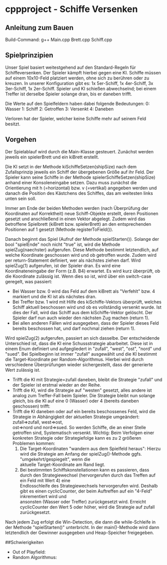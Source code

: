 # cppproject - Schiffe Versenken

## Anleitung zum Bauen
Build-Command: g++ Main.cpp Brett.cpp Schiff.cpp

## Spielprinzipien
Unser Spiel basiert weitestgehend auf den Standard-Regeln für Schiffeversenken. 
Der Spieler kämpft hierbei gegen eine KI.
Schiffe müssen auf einem 10x10-Feld platziert werden, ohne sich zu berühren oder zu kreuzen.
In unserer Konfiguration gibt es: 1x 5er-Schiff, 1x 4er-Schiff, 3x 3er-Schiff, 1x 2er-Schiff.
Spieler und KI schießen abwechselnd; bei einem Treffer ist derselbe Spieler solange dran, bis er daneben trifft. 

Die Werte auf den Spielfeldern haben dabei folgende Bedeutungen:
0: Wasser
1: Schiff
2: Getroffen
3: Versenkt
4: Daneben

Verloren hat der Spieler, welcher keine Schiffe mehr auf seinem Feld besitzt.


## Vorgehen
Der Spielablauf wird durch die Main-Klasse gesteuert. 
Zunächst werden jeweils ein spielerBrett und ein kiBrett erstellt.

Die KI setzt in der Methode kiSchiffeSetzen(shipSize) nach dem Zufallsprinzip jeweils ein Schiff der übergebenen Größe auf ihr Feld.
Der Spieler kann seine Schiffe in der Methode spielerSchiffeSetzen(shipSize) anhand einer Konsoleneingabe setzen. Dazu muss zunächst
die Orientierung mit h (=horizontal) bzw. v (=vertikal) angegeben werden und danach die Position des Kästchens des Schiffes, das am weitesten links unten sein soll.

Immer am Ende der beiden Methoden werden (nach Überprüfung der Koordinaten auf Korrektheit) neue Schiff-Objekte erstellt, deren Positionen gesetzt und anschließend in einen Vektor abgelegt. Zudem wird das betroffene Spielbrett (kiBrett bzw. spielerBrett) an den entsprechenden Positionen auf 1 gesetzt (Methode registerToField()).

Danach beginnt das Spiel (Aufruf der Methode spielStarten()). Solange der bool "spielEnde" noch nicht "true" ist, wird die Methode spielZug(naechster) aufgerufen.
Diese Methode bestimmt letztendlich, auf welche Koordinate geschossen wird und ob getroffen wurde. Zudem wird per return-Statement definiert, wer als nächstes ziehen darf. 
Wird spielZug(1) aufgerufen, ist der Spieler dran. Es wird eine Koordinateneingabe der Form <Zeile><Spalte> (z.B. B4) erwartet. Es wird kurz überprüft, ob die Koordinate zulässig ist. Wenn dies so ist, wird über ein switch-case geregelt, was passiert: 
  - Bei Wasser bzw. 0 wird das Feld auf dem kiBrett als "Verfehlt" bzw. 4 markiert und die KI ist als nächstes dran.
  - Bei Treffer bzw. 1 wird mit Hilfe des kiSchiffe-Vektors überprüft, welches Schiff aktuell beschossen wird und ob es vollständig versenkt wurde. Ist dies der Fall,     wird das Schiff aus dem kiSchiffe-Vektor gelöscht. Der Spieler darf nun auch wieder den nächsten Zug machen (return 1).
  - Bei allen anderen Fällen wird ausgegeben, dass der Spieler dieses Feld bereits beschossen hat, und darf nochmal ziehen (return 1).
  
Wird spielZug(2) aufgerufen, passiert an sich dasselbe. Der entscheidende Unterschied ist, dass die KI eine Schussstrategie abarbeitet. Diese ist in einem Enum definiert und aufgegliedert in "zufall", "west", "ost", "nord" und "sued". Bei Spielbeginn ist immer "zufall" ausgewählt und die KI bestimmt die Target-Koordinate per Random-Algorithmus. Hierbei wird durch verschiedene Überprüfungen wieder sichergestellt, dass der generierte Wert zulässig ist. 
- Trifft die KI mit Strategie=zufall daneben, bleibt die Strategie "zufall" und der Spieler ist erstmal wieder an der Reihe. 
- Trifft die KI, wird die Strategie auf "westen" gesetzt, alles andere ist analog zum Treffer-Fall beim Spieler. Die Strategie bleibt nun solange gleich, bis die KI      auf eine 0 (Wasser) oder 4 (bereits daneben geschossen) trifft:
- Trifft die KI daneben oder auf ein bereits beschossenes Feld, wird die Strategie in Abhängigkeit der aktuellen Strategie umgeändert: zufall=>zufall, west=>ost,   
  ost=>nord und nord=>sued. So werden Schiffe, die an einer Stelle getroffen sind, Systematisch versenkt.
Wichtig: Beim Verfolgen einer konkreten Strategie oder Strategiefolge kann es zu 2 größeren Problemen kommen:
  1. Die Target-Koordinaten "wandern aus dem Spielfeld heraus": Hierzu wird die Strategie am Anfang der spielZug()-Methode ggfs. "umgekehrt/gespiegelt", wenn die   
     aktuelle Target-Koordinate am Rand liegt.
  2. Bei bestimmten Schiffskonstellationen kann es passieren, dass durch den Strategiewechsel (hervorgerufen durch das Treffen auf ein Feld mit Wert 4) eine  
     Endlosschleife des Strategiewechsels hervorgerufen wird. Deshalb gibt es einen cyclicCounter, der beim Auftreffen auf ein "4-Feld" inkrementiert wird und  
     ansonsten (Wasser oder Treffer) zurückgesetzt wird. Erreicht cyclicCounter den Wert 5 oder höher, wird die Strategie auf zufall zurückgesetzt.
  
Nach jedem Zug erfolgt die Win-Detection, die dann die while-Schleife in der Methode "spielStarten()" unterbricht. 
In der main()-Methode wird dann letztendlich der Gewinner ausgegeben und Heap-Speicher freigegeben.

##Schwierigkeiten
- Out of Playfield:
- Random Algorithmus: 

